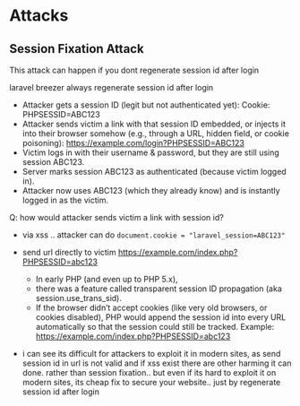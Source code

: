 # Attacks


## Session Fixation Attack

This attack can happen if you dont regenerate session id after login

laravel breezer always regenerate session id after login

- Attacker gets a session ID (legit but not authenticated yet): Cookie: PHPSESSID=ABC123
- Attacker sends victim a link with that session ID embedded, or injects it into their browser somehow (e.g., through a URL, hidden field, or cookie poisoning): https://example.com/login?PHPSESSID=ABC123
- Victim logs in with their username & password, but they are still using session ABC123.
- Server marks session ABC123 as authenticated (because victim logged in).
- Attacker now uses ABC123 (which they already know) and is instantly logged in as the victim.


Q: how would attacker sends victim a link with session id?

- via xss .. attacker can do `document.cookie = "laravel_session=ABC123"`

- send url directly to victim https://example.com/index.php?PHPSESSID=abc123
    - In early PHP (and even up to PHP 5.x), 
    - there was a feature called transparent session ID propagation (aka session.use_trans_sid).    
    - If the browser didn’t accept cookies (like very old browsers, or cookies disabled), PHP would append the session id into every URL automatically so that the session could still be tracked. Example: https://example.com/index.php?PHPSESSID=abc123

- i can see its difficult for attackers to exploit it in modern sites, as send session id in url is not valid and if xss exist there are other harming it can done. rather than session fixation.. but even if its hard to exploit it on modern sites, its cheap fix to secure your website.. just by regenerate session id after login


